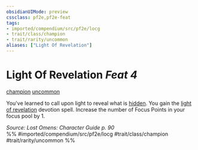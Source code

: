 ```yaml
---
obsidianUIMode: preview
cssclass: pf2e,pf2e-feat
tags:
- imported/compendium/src/pf2e/locg
- trait/class/champion
- trait/rarity/uncommon
aliases: ["Light Of Revelation"]
---
```

# Light Of Revelation  *Feat 4*  
[champion](rules/traits/champion.md)  [uncommon](uncommon.md)  


You've learned to call upon light to reveal what is [hidden](conditions.md#Hidden). You gain the [light of revelation](../spells/light-of-revelation-locg.md) devotion spell. Increase the number of Focus Points in your focus pool by 1.

*Source: Lost Omens: Character Guide p. 90*  
%% #imported/compendium/src/pf2e/locg #trait/class/champion #trait/rarity/uncommon %%